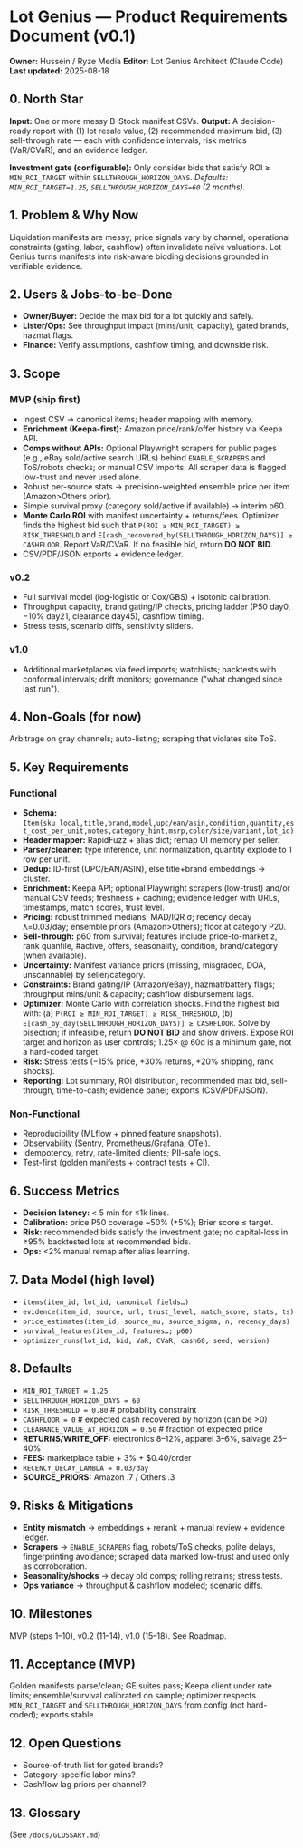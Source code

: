 # Lot Genius — Product Requirements Document (v0.1)

**Owner:** Hussein / Ryze Media
**Editor:** Lot Genius Architect (Claude Code)
**Last updated:** 2025-08-18

## 0. North Star

**Input:** One or more messy B-Stock manifest CSVs.
**Output:** A decision-ready report with (1) lot resale value, (2) recommended maximum bid, (3) sell-through rate — each with confidence intervals, risk metrics (VaR/CVaR), and an evidence ledger.

**Investment gate (configurable):** Only consider bids that satisfy
ROI ≥ `MIN_ROI_TARGET` within `SELLTHROUGH_HORIZON_DAYS`.
_Defaults: `MIN_ROI_TARGET=1.25`, `SELLTHROUGH_HORIZON_DAYS=60` (2 months)._

## 1. Problem & Why Now

Liquidation manifests are messy; price signals vary by channel; operational constraints (gating, labor, cashflow) often invalidate naïve valuations. Lot Genius turns manifests into risk-aware bidding decisions grounded in verifiable evidence.

## 2. Users & Jobs-to-be-Done

- **Owner/Buyer:** Decide the max bid for a lot quickly and safely.
- **Lister/Ops:** See throughput impact (mins/unit, capacity), gated brands, hazmat flags.
- **Finance:** Verify assumptions, cashflow timing, and downside risk.

## 3. Scope

### MVP (ship first)

- Ingest CSV → canonical items; header mapping with memory.
- **Enrichment (Keepa-first):** Amazon price/rank/offer history via Keepa API.
- **Comps without APIs:** Optional Playwright scrapers for public pages (e.g., eBay sold/active search URLs) behind `ENABLE_SCRAPERS` and ToS/robots checks; or manual CSV imports. All scraper data is flagged low-trust and never used alone.
- Robust per-source stats → precision-weighted ensemble price per item (Amazon>Others prior).
- Simple survival proxy (category sold/active if available) → interim p60.
- **Monte Carlo ROI** with manifest uncertainty + returns/fees.
  Optimizer finds the highest bid such that `P(ROI ≥ MIN_ROI_TARGET) ≥ RISK_THRESHOLD` and `E[cash_recovered_by(SELLTHROUGH_HORIZON_DAYS)] ≥ CASHFLOOR`.
  Report VaR/CVaR. If no feasible bid, return **DO NOT BID**.
- CSV/PDF/JSON exports + evidence ledger.

### v0.2

- Full survival model (log-logistic or Cox/GBS) + isotonic calibration.
- Throughput capacity, brand gating/IP checks, pricing ladder (P50 day0, −10% day21, clearance day45), cashflow timing.
- Stress tests, scenario diffs, sensitivity sliders.

### v1.0

- Additional marketplaces via feed imports; watchlists; backtests with conformal intervals; drift monitors; governance ("what changed since last run").

## 4. Non-Goals (for now)

Arbitrage on gray channels; auto-listing; scraping that violates site ToS.

## 5. Key Requirements

### Functional

- **Schema:** `Item(sku_local,title,brand,model,upc/ean/asin,condition,quantity,est_cost_per_unit,notes,category_hint,msrp,color/size/variant,lot_id)`
- **Header mapper:** RapidFuzz + alias dict; remap UI memory per seller.
- **Parser/cleaner:** type inference, unit normalization, quantity explode to 1 row per unit.
- **Dedup:** ID-first (UPC/EAN/ASIN), else title+brand embeddings → cluster.
- **Enrichment:** Keepa API; optional Playwright scrapers (low-trust) and/or manual CSV feeds; freshness + caching; evidence ledger with URLs, timestamps, match scores, trust level.
- **Pricing:** robust trimmed medians; MAD/IQR σ; recency decay λ=0.03/day; ensemble priors (Amazon>Others); floor at category P20.
- **Sell-through:** p60 from survival; features include price-to-market z, rank quantile, #active, offers, seasonality, condition, brand/category (when available).
- **Uncertainty:** Manifest variance priors (missing, misgraded, DOA, unscannable) by seller/category.
- **Constraints:** Brand gating/IP (Amazon/eBay), hazmat/battery flags; throughput mins/unit & capacity; cashflow disbursement lags.
- **Optimizer:** Monte Carlo with correlation shocks.
  Find the highest bid with:
  (a) `P(ROI ≥ MIN_ROI_TARGET) ≥ RISK_THRESHOLD`,
  (b) `E[cash_by_day(SELLTHROUGH_HORIZON_DAYS)] ≥ CASHFLOOR`.
  Solve by bisection; if infeasible, return **DO NOT BID** and show drivers.
  Expose ROI target and horizon as user controls; 1.25× @ 60d is a minimum gate, not a hard-coded target.
- **Risk:** Stress tests (−15% price, +30% returns, +20% shipping, rank shocks).
- **Reporting:** Lot summary, ROI distribution, recommended max bid, sell-through, time-to-cash; evidence panel; exports (CSV/PDF/JSON).

### Non-Functional

- Reproducibility (MLflow + pinned feature snapshots).
- Observability (Sentry, Prometheus/Grafana, OTel).
- Idempotency, retry, rate-limited clients; PII-safe logs.
- Test-first (golden manifests + contract tests + CI).

## 6. Success Metrics

- **Decision latency:** < 5 min for ≤1k lines.
- **Calibration:** price P50 coverage ~50% (±5%); Brier score ≤ target.
- **Risk:** recommended bids satisfy the investment gate; no capital-loss in ≥95% backtested lots at recommended bids.
- **Ops:** <2% manual remap after alias learning.

## 7. Data Model (high level)

- `items(item_id, lot_id, canonical fields…)`
- `evidence(item_id, source, url, trust_level, match_score, stats, ts)`
- `price_estimates(item_id, source_mu, source_sigma, n, recency_days)`
- `survival_features(item_id, features…; p60)`
- `optimizer_runs(lot_id, bid, VaR, CVaR, cash60, seed, version)`

## 8. Defaults

- `MIN_ROI_TARGET = 1.25`
- `SELLTHROUGH_HORIZON_DAYS = 60`
- `RISK_THRESHOLD = 0.80` # probability constraint
- `CASHFLOOR = 0` # expected cash recovered by horizon (can be >0)
- `CLEARANCE_VALUE_AT_HORIZON = 0.50` # fraction of expected price
- **RETURNS/WRITE_OFF:** electronics 8–12%, apparel 3–6%, salvage 25–40%
- **FEES:** marketplace table + 3% + $0.40/order
- `RECENCY_DECAY_LAMBDA = 0.03/day`
- **SOURCE_PRIORS:** Amazon .7 / Others .3

## 9. Risks & Mitigations

- **Entity mismatch** → embeddings + rerank + manual review + evidence ledger.
- **Scrapers** → `ENABLE_SCRAPERS` flag, robots/ToS checks, polite delays, fingerprinting avoidance; scraped data marked low-trust and used only as corroboration.
- **Seasonality/shocks** → decay old comps; rolling retrains; stress tests.
- **Ops variance** → throughput & cashflow modeled; scenario diffs.

## 10. Milestones

MVP (steps 1–10), v0.2 (11–14), v1.0 (15–18). See Roadmap.

## 11. Acceptance (MVP)

Golden manifests parse/clean; GE suites pass; Keepa client under rate limits; ensemble/survival calibrated on sample; optimizer respects `MIN_ROI_TARGET` and `SELLTHROUGH_HORIZON_DAYS` from config (not hard-coded); exports stable.

## 12. Open Questions

- Source-of-truth list for gated brands?
- Category-specific labor mins?
- Cashflow lag priors per channel?

## 13. Glossary

(See `/docs/GLOSSARY.md`)
